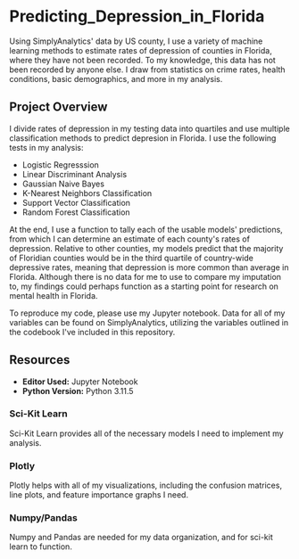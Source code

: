 # Predicting_Depression_in_Florida
Using SimplyAnalytics' data by US county, I use a variety of machine learning methods to estimate rates of depression of counties in Florida, where they have not been recorded. To my knowledge, this data has not been recorded by anyone else. I draw from statistics on crime rates, health conditions, basic demographics, and more in my analysis.

## Project Overview
I divide rates of depression in my testing data into quartiles and use multiple classification methods to predict depresion in Florida. I use the following tests in my analysis:
  - Logistic Regresssion
  - Linear Discriminant Analysis
  - Gaussian Naive Bayes
  - K-Nearest Neighbors Classification
  - Support Vector Classification
  - Random Forest Classification

At the end, I use a function to tally each of the usable models' predictions, from which I can determine an estimate of each county's rates of depression. Relative to other counties, my models predict that the majority of Floridian counties would be in the third quartile of country-wide depressive rates, meaning that depression is more common than average in Florida. Although there is no data for me to use to compare my imputation to, my findings could perhaps function as a starting point for research on mental health in Florida.

To reproduce my code, please use my Jupyter notebook. Data for all of my variables can be found on SimplyAnalytics, utilizing the variables outlined in the codebook I've included in this repository.

## Resources
- **Editor Used:**  Jupyter Notebook
- **Python Version:** Python 3.11.5
### Sci-Kit Learn
  Sci-Kit Learn provides all of the necessary models I need to implement my analysis.
### Plotly
  Plotly helps with all of my visualizations, including the confusion matrices, line plots, and feature importance graphs I need.
### Numpy/Pandas
  Numpy and Pandas are needed for my data organization, and for sci-kit learn to function.
